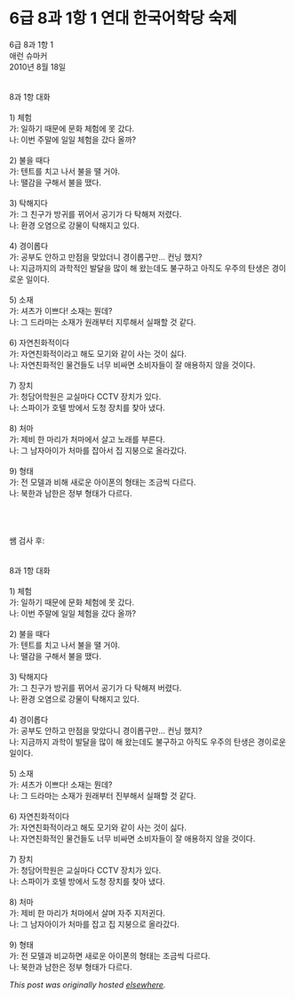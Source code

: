 # 6급 8과 1항 1 연대 한국어학당 숙제

<div>
<p>6급 8과 1항 1<br>애런 슈마커<br>2010년 8월 18일<br><br><br>8과 1항 대화<br><br>1) 체험<br>가: 일하기 때문에 문화 체험에 못 갔다.<br>나: 이번 주말에 일일 체험을 갔다 올까?<br><br>2) 불을 때다<br>가: 텐트를 치고 나서 불을 땔 거야.<br>나: 땔감을 구해서 불을 땠다.<br><br>3) 탁해지다<br>가: 그 친구가 방귀를 뀌어서 공기가 다 탁해져 저렸다.<br>나: 환경 오염으로 강물이 탁해지고 있다.<br><br>4) 경이롭다<br>가: 공부도 안하고 만점을 맞았더니 경이롭구만... 컨닝 했지?<br>나: 지금까지의 과학적인 발달을 많이 해 왔는데도 불구하고 아직도 우주의 탄생은 경이로운 일이다.<br><br>5) 소재<br>가: 셔츠가 이쁘다! 소재는 뭔데?<br>나: 그 드라마는 소재가 원래부터 지루해서 실패할 것 같다.<br><br>6) 자연친화적이다<br>가: 자연친화적이라고 해도 모기와 같이 사는 것이 싫다.<br>나: 자연친화적인 물건들도 너무 비싸면 소비자들이 잘 애용하지 않을 것이다.<br><br>7) 장치<br>가: 청담어학원은 교실마다 CCTV 장치가 있다.<br>나: 스파이가 호텔 방에서 도청 장치를 찾아 냈다.<br><br>8) 처마<br>가: 제비 한 마리가 처마에서 살고 노래를 부른다.<br>나: 그 남자아이가 처마를 잡아서 집 지붕으로 올라갔다.<br><br>9) 형태<br>가: 전 모델과 비해 새로운 아이폰의 형태는 조금씩 다르다.<br>나: 북한과 남한은 정부 형태가 다르다.</p>
<div><br></div>
<div><br></div>
<div><br></div>
<div>쌤 검사 후:</div>
<div><br></div>
<div><br></div>
<div>8과 1항 대화<br><br>1) 체험<br>가: 일하기 때문에 문화 체험에 못 갔다.<br>나: 이번 주말에 일일 체험을 갔다 올까?<br><br>2) 불을 때다<br>가: 텐트를 치고 나서 불을 땔 거야.<br>나: 땔감을 구해서 불을 땠다.<br><br>3) 탁해지다<br>가: 그 친구가 방귀를 뀌어서 공기가 다 탁해져 버렸다.<br>나: 환경 오염으로 강물이 탁해지고 있다.<br><br>4) 경이롭다<br>가: 공부도 안하고 만점을 맞았다니 경이롭구만... 컨닝 했지?<br>나: 지금까지 과학이 발달을 많이 해 왔는데도 불구하고 아직도 우주의 탄생은 경이로운 일이다.<br><br>5) 소재<br>가: 셔츠가 이쁘다! 소재는 뭔데?<br>나: 그 드라마는 소재가 원래부터 진부해서 실패할 것 같다.<br><br>6) 자연친화적이다<br>가: 자연친화적이라고 해도 모기와 같이 사는 것이 싫다.<br>나: 자연친화적인 물건들도 너무 비싸면 소비자들이 잘 애용하지 않을 것이다.<br><br>7) 장치<br>가: 청담어학원은 교실마다 CCTV 장치가 있다.<br>나: 스파이가 호텔 방에서 도청 장치를 찾아 냈다.<br><br>8) 처마<br>가: 제비 한 마리가 처마에서 살며 자주 지저귄다.<br>나: 그 남자아이가 처마를 잡고 집 지붕으로 올라갔다.<br><br>9) 형태<br>가: 전 모델과 비교하면 새로운 아이폰의 형태는 조금씩 다르다.<br>나: 북한과 남한은 정부 형태가 다르다.</div>
</div>


*This post was originally hosted [elsewhere](http://planspace.blogspot.com/2010/08/6-8-1-1.html).*
